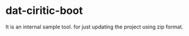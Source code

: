 # dat-ciritic-boot

It is an internal sample tool. for just updating the project using zip format.
 
